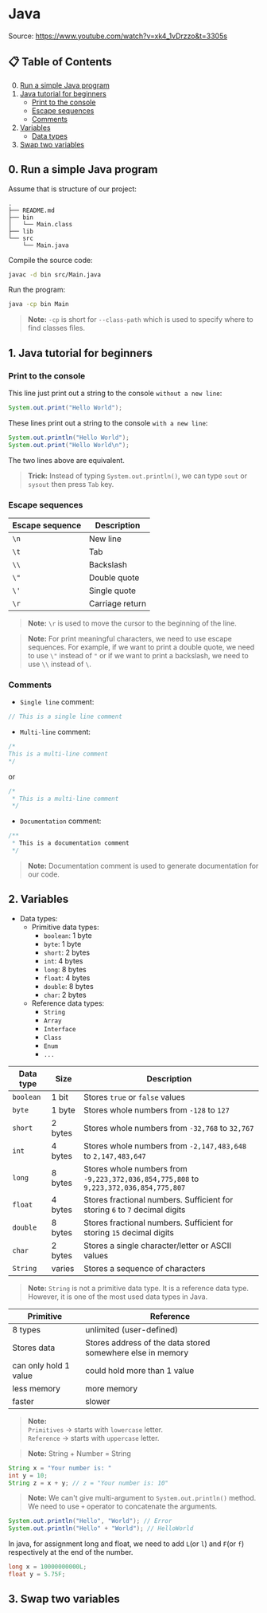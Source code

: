 # Java
Source: https://www.youtube.com/watch?v=xk4_1vDrzzo&t=3305s

## 📋 Table of Contents  
0. [Run a simple Java program](#run-a-simple-java-program)
1. [Java tutorial for beginners](#java-tutorial-for-beginners)
    - [Print to the console](#print-to-the-console) 
    - [Escape sequences](#escape-sequences) 
    - [Comments](#comments)
2. [Variables](#variables)
    - [Data types](#data-types)
3. [Swap two variables](#swap-two-variables)
    

<a id="run-a-simple-java-program"></a>
## 0. Run a simple Java program
Assume that is structure of our project:
```
.
├── README.md
├── bin
│   └── Main.class
├── lib
└── src
    └── Main.java
```

Compile the source code:
```bash
javac -d bin src/Main.java
```

Run the program:
```bash
java -cp bin Main
```
> **Note:** `-cp` is short for `--class-path` which is used to specify where to find classes files.


<a id="java-tutorial-for-beginners"></a>
## 1. Java tutorial for beginners

<a id="print-to-the-console"></a>
### Print to the console
This line just print out a string to the console `without a new line`:

```java
System.out.print("Hello World");
```
These lines print out a string to the console `with a new line`:

```java
System.out.println("Hello World");
System.out.print("Hello World\n");
```
The two lines above are equivalent.

> **Trick:** Instead of typing `System.out.println()`, we can type `sout` or `sysout` then press `Tab` key.

<a id="escape-sequences"></a>
### Escape sequences
| Escape sequence | Description |
| --------------- | ----------- |
| `\n` | New line |
| `\t` | Tab |
| `\\` | Backslash |
| `\"` | Double quote |
| `\'` | Single quote |
| `\r` | Carriage return |

> **Note:** `\r` is used to move the cursor to the beginning of the line.  

> **Note:** For print meaningful characters, we need to use escape sequences. For example, if we want to print a double quote, we need to use `\"` instead of `"` or if we want to print a backslash, we need to use `\\` instead of `\`.


<a id="comments"></a>
### Comments
- `Single line` comment:
```java
// This is a single line comment
```

- `Multi-line` comment:
```java
/*
This is a multi-line comment
*/
```
or
```java
/*
 * This is a multi-line comment
 */
```

- `Documentation` comment:
```java
/**
 * This is a documentation comment
 */
```

> **Note:** Documentation comment is used to generate documentation for our code.


<a id="variables"></a>
## 2. Variables
<a id="data-types"></a>
- Data types:
    - Primitive data types:
        - `boolean`: 1 byte
        - `byte`: 1 byte
        - `short`: 2 bytes
        - `int`: 4 bytes
        - `long`: 8 bytes
        - `float`: 4 bytes
        - `double`: 8 bytes
        - `char`: 2 bytes
    - Reference data types:
        - `String`
        - `Array`
        - `Interface`
        - `Class`
        - `Enum`
        - `...`

| Data type | Size | Description |
| --------- | ---- | ----------- |
| `boolean` | 1 bit | Stores `true` or `false` values |
| `byte` | 1 byte | Stores whole numbers from `-128` to `127` |
| `short` | 2 bytes | Stores whole numbers from `-32,768` to `32,767` |
| `int` | 4 bytes | Stores whole numbers from `-2,147,483,648` to `2,147,483,647` |
| `long` | 8 bytes | Stores whole numbers from `-9,223,372,036,854,775,808` to `9,223,372,036,854,775,807` |
| `float` | 4 bytes | Stores fractional numbers. Sufficient for storing `6` to `7` decimal digits |
| `double` | 8 bytes | Stores fractional numbers. Sufficient for storing `15` decimal digits |
| `char` | 2 bytes | Stores a single character/letter or ASCII values |
| `String` | varies | Stores a sequence of characters |

> **Note:** `String` is not a primitive data type. It is a reference data type. However, it is one of the most used data types in Java.

| Primitive | Reference |
| --------- | --------- |
| 8 types | unlimited (user-defined) |
| Stores data | Stores address of the data stored somewhere else in memory |
| can only hold 1 value | could hold more than 1 value |
| less memory | more memory |
| faster | slower |

> **Note:**   
> `Primitives` &rarr; starts with `lowercase` letter.  
> `Reference` &rarr; starts with `uppercase` letter.

> **Note:** String + Number = String
```java
String x = "Your number is: "
int y = 10;
String z = x + y; // z = "Your number is: 10"
```

> **Note:** We can't give multi-argument to `System.out.println()` method.  
> We need to use `+` operator to concatenate the arguments.
```java
System.out.println("Hello", "World"); // Error
System.out.println("Hello" + "World"); // HelloWorld
```

In java, for assignment long and float, we need to add `L`(or `l`) and `F`(or `f`) respectively at the end of the number.
```java
long x = 10000000000L;
float y = 5.75F;
```


<a id="swap-two-variables"></a>
## 3. Swap two variables
